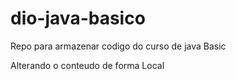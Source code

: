 # dio-java-basico
Repo para armazenar codigo do curso de java Basic

Alterando o conteudo de forma Local